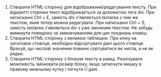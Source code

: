 1) Створити HTML-сторінку для відображення/редагування тексту. При відкритті сторінки текст відображається 
    за допомогою тега div. При натисканні Ctrl + E, замість div з'являється textarea з тим же текстом, який тепер можна редагувати. При натисканні Ctrl + S, замість textarea з'являється div з уже зміненим текстом. Не забудь вимкнути поведінку за замовчуванням для цих поєднань клавіш.
2) Створити HTML-сторінку з великою таблицею. При кліку на заголовок стовпця, необхідно відсортувати дані 
    цього стовпця. Врахуй, що числові значення повинні сортуватися як числа, а не як рядки.
3) Створити HTML-сторінку з блоком тексту в рамці. Реалізувати можливість змінювати розмір блоку, якщо 
    затиснути мишку в правому нижньому кутку і тягнути її далі.